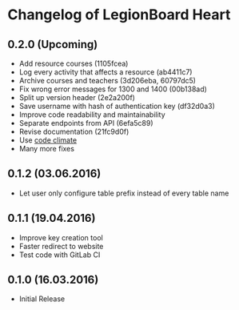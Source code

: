 # Changelog of LegionBoard Heart

## 0.2.0 (Upcoming)

* Add resource courses (1105fcea)
* Log every activity that affects a resource (ab4411c7)
* Archive courses and teachers (3d206eba, 60797dc5) 
* Fix wrong error messages for 1300 and 1400 (00b138ad)
* Split up version header (2e2a200f)
* Save username with hash of authentication key (df32d0a3)
* Improve code readability and maintainability
* Separate endpoints from API (6efa5c89)
* Revise documentation (21fc9d0f)
* Use [code climate](https://codeclimate.com/github/legionboard/heart)
* Many more fixes

## 0.1.2 (03.06.2016)

* Let user only configure table prefix instead of every table name

## 0.1.1 (19.04.2016)

* Improve key creation tool
* Faster redirect to website
* Test code with GitLab CI

## 0.1.0 (16.03.2016)

* Initial Release
